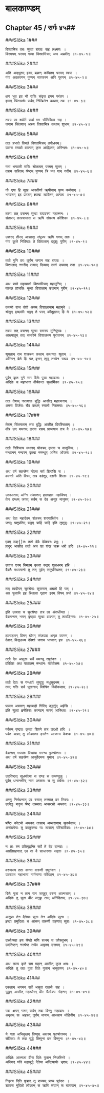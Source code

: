 बालकाण्डम्
===============================


## Chapter 45  / सर्गः ४५##


###Slōka 1###


    विश्वामित्र वचः श्रुत्वा राघवः सह लक्ष्मणः ।
    विस्मयम् परमम् गत्वा विश्वामित्रम् अथ अब्रवीत् ॥१-४५-१॥


###Slōka 2###


    अति अद्भुतम् इदम् ब्रह्मन् कथितम् परमम् त्वया ।
    गंगा अवतरणम् पुण्यम् सागरस्य अपि पूरणम् ॥१-४५-२॥


###Slōka 3###


    क्षण भूत इव नौ रात्रिः संवृत्त इयम् परंतप ।
    इमाम् चिंतयतोः सर्वम् निखिलेन कथाम् तव ॥१-४५-३॥


###Slōka 4###


    तस्य सा शर्वरी सर्वा मम सौमित्रिणा सह ।
    जगाम चिंतयान् अस्य विश्वामित्र कथाम् शुभाम् ॥१-४५-४॥


###Slōka 5###


    ततः प्रभाते विमले विश्वामित्रम् तपोधनम्।
    उवाच राघवो वाक्यम् कृत आह्निकम् अरिन्दमः ॥१-४५-५॥


###Slōka 6###


    गता भगवती रात्रिः श्रोतव्यम् परमम् श्रुतम् ।
    तराम सरितम् श्रेष्टम् पुण्यम् त्रि पथ गाम् नदीम् ॥१-४५-६॥


###Slōka 7###


    नौः एषा हि सुख आस्तीर्णा ऋषीणाम् पुण्य कर्मणाम् ।
    भगवंतम् इह प्राप्तम् ज्ञात्वा त्वरितम् आगता ॥१-४५-७॥


###Slōka 8###


    तस्य तत् वचनम् श्रुत्वा राघवस्य महात्मनः ।
    संतारम् कारयामास स ऋषि संघस्य कौशिकः ॥१-४५-८॥


###Slōka 9###


    उत्तरम् तीरम् आसाद्य संपूज्य ऋषि गणम् ततः ।
    गंगा कूले निविष्टाः ते विशालाम् ददृशुः पुरीम् ॥१-४५-९॥


###Slōka 10###


    ततो मुनि वरः तूर्णम् जगाम सह राघवः ।
    विशालाम् नगरीम् रम्याम् दिव्याम् स्वर्ग उपमाम् तदा ॥१-४५-१०॥


###Slōka 11###


    अथ रामो महाप्राज्ञो विश्वामित्रम् महामुनिम् ।
    पप्रच्छ प्रांजलिः भूत्वा विशालाम् उत्तमाम् पुरीम् ॥१-४५-११॥


###Slōka 12###


    कतमो राज वंशो अयम् विशालायाम् महामुने ।
    श्रोतुम् इच्छामि भद्रम् ते परम् कौतूहलम् हि मे ॥१-४५-१२॥


###Slōka 13###


    तस्य तत् वचनम् श्रुत्वा रामस्य मुनिपुंगवः ।
    आख्यातुम् तत् समारेभे विशालस्य पुरातनम् ॥१-४५-१३॥


###Slōka 14###


    श्रूयताम् राम शक्रस्य कथाम् कथयतः श्रुताम् ।
    अस्मिन् देशे हि यत् वृत्तम् शृणु तत्त्वेन राघव ॥१-४५-१४॥


###Slōka 15###


    पूर्वम् कृत युगे राम दितेः पुत्रा महाबलाः ।
    अदितेः च महाभागा वीर्यवन्तः सुधार्मिकाः ॥१-४५-१५॥


###Slōka 16###


    ततः तेषाम् नरव्याघ्रः बुद्धिः आसीत् महात्मनाम् ।
    अमरा विर्जराः चैव कथम् स्यामो निरामयाः ॥१-४५-१६॥


###Slōka 17###


    तेषाम् चिंतयताम् तत्र बुद्धिः आसीत् विपश्चिताम् ।
    क्षीर उद मथनम् कृत्वा रसम् प्राप्स्याम तत्र वै ॥१-४५-१७॥


###Slōka 18###


    ततो निश्चित्य मथनम् योक्त्रम् कृत्वा च वासुकिम् ।
    मन्थानम् मन्दरम् कृत्वा ममन्थुर् अमित ओजसः ॥१-४५-१८॥


###Slōka 19###


    अथ वर्ष सहस्रेण योक्त्र सर्प शिरांसि च ।
    वमन्तो अति विषम् तत्र ददंशुर् दशनैः शिलाः ॥१-४५-१९॥


###Slōka 20###


    उत्पपाताम् अग्नि संकाशम् हालाहल महाविषम् ।
    तेन दग्धम् जगत् सर्वम् स देव असुर मानुषम् ॥१-४५-२०॥


###Slōka 21###


    अथ देवा महादेवम् शंकरम् शरणार्थ्तिनः ।
    जग्मुः पशुपतिम् रुद्रम् त्राहि त्राहि इति तुष्टुवुः ॥१-४५-२१॥


###Slōka 22###


    एवम् उक्{]तः ततो देवैः देवेश्वरः प्रभुः ।
    प्रादुर् आसीत् ततो अत्र एव शंख चक्र धरो हरिः ॥१-४५-२२॥


###Slōka 23###


    उवाच एनम् स्मितम् कृत्वा रुद्रम् शूलधरम् हरिः ।
    दैवतैः मध्यमानो तु तत् पूर्वम् समुपस्थितम् ॥१-४५-२३॥


###Slōka 24###


    तत् त्वदीयम् सुरश्रेष्ठः सुराणाम् अग्रतो हि यत् ।
    अग्र पूजामि इह स्थित्वा गृहाण इदम् विषम् प्रभो ॥१-४५-२४॥


###Slōka 25###


    इति उक्त्वा च सुरश्रेष्ठः तत्र एव अंतर्धीयत ।
    देवतानाम् भयम् दृष्ट्वा श्रुत्वा वाक्यम् तु शारङ्गिणः ॥१-४५-२५॥


###Slōka 26###


    हालाहलम् विषम् घोरम् संजग्राह अमृत उपमम् ।
    देवान् विसृउज्य देवेशो जगाम भगवान् हरः ॥१-४५-२६॥


###Slōka 27###


    ततो देव असुराः सर्वे ममन्थू रघुनंदन ।
    प्रविवेश अथ पातालम् मन्थानः पर्वतोत्तमः ॥१-४५-२७॥


###Slōka 28###


    ततो देवाः स गन्धर्वाः तुष्टुवुः मधुसूदनम् ।
    त्वम् गतिः सर्व भूतानाम् विशेषेण दिवौकसाम् ॥१-४५-२८॥


###Slōka 29###


    पालय अस्मान् महाबाहो गिरिम् उद्धर्तुम् अर्हसि ।
    इति श्रुत्वा हृषीकेशः कामठम् रूपम् आस्थितः ॥१-४५-२९॥


###Slōka 30###


    पर्वतम् पृष्टतः कृत्वा शिश्ये तत्र उदधौ हरिः ।
    पर्वत अग्रम् तु लोकात्मा हस्तेन आक्रम्य केशवः ॥१-४५-३०॥


###Slōka 31###


    देवानाम् मध्यतः स्थित्वा ममन्थ पुरुषोत्तमः ।
    अथ वर्ष सहस्रेण आयुर्वेदमयः पुमान् ॥१-४५-३१॥


###Slōka 32###


    उदतिष्ठत् सुधर्मात्मा स दण्ड स कमण्दुलुः ।
    पूर्वम् धन्वन्तरिर् नाम अप्सराः च सु वर्चसः ॥१-४५-३२॥


###Slōka 33###


    अप्सु निर्मथनात् एव रसात् तस्मात् वर स्त्रियः ।
    उत्पेतुः मनुज श्रेष्ठ तस्मात् अप्सरसो अभवन् ॥१-४५-३३॥


###Slōka 34###


    षष्टिः कोट्यो अभवन् तासाम् अप्सराणाम् सुवर्चसाम् ।
    असंख्येयाः तु काकुत्स्थ याः तासाम् परिचारिकाः ॥१-४५-३४॥


###Slōka 35###


    न ताः स्म प्रतिगृह्णन्ति सर्वे ते देव दानवाः ।
    अप्रतिग्रहणात् एव ता वै साधारणाः स्मृताः ॥१-४५-३५॥


###Slōka 36###


    वरुणस्य ततः कन्या वारुणी रघुनंदन ।
    उत्पपात महाभागा मार्गमाणा परिग्रहम् ॥१-४५-३६॥


###Slōka 37###


    दितेः पुत्रा न ताम् राम जगृहुर् वरुण आत्मजाम् ।
    अदितेः तु सुता वीर जगृहुः ताम् अनिंदिताम् ॥१-४५-३७॥


###Slōka 38###


    असुराः तेन दैतेयाः सुराः तेन अदितेः सुताः ।
    हृष्टाः प्रमुदिताः च आसन् वारुणी ग्रहणात् सुराः ॥१-४५-३८॥


###Slōka 39###


    उच्चैःश्रवा हय श्रेष्ठो मणि रत्नम् च कौस्तुभम् ।
    उदतिष्ठन् नरश्रेष्ठ तथैव अमृतम् उत्तमम् ॥१-४५-३९॥


###Slōka 40###


    अथ तस्य कृते राम महान् आसीत् कुल क्षयः ।
    अदितेः तु ततः पुत्रा दितेः पुत्रान् असूदयन् ॥१-४५-४०॥


###Slōka 41###


    एकताम् अगमन् सर्वे असुरा राक्षसैः सह ।
    युद्धम् आसीत् महाघोरम् वीर त्रैलोक्य मोहनम् ॥१-४५-४१॥


###Slōka 42###


    यदा क्षयम् गतम् सर्वम् तदा विष्णुः महाबलः ।
    अमृतम् सः अहरत् तूर्णम् मायाम् आस्थाय मोहिनीम् ॥१-४५-४२॥


###Slōka 43###


    ये गता अभिमुखम् विष्णुम् अक्षरम् पुरुषोत्तमम् ।
    संपिष्टाः ते तदा युद्धे बिष्णुना प्रभ विष्णुना ॥१-४५-४३॥


###Slōka 44###


    अदितेः आत्मजा वीरा दितेः पुत्रान् निजघ्निरे ।
    अस्मिन् घोरे महायुद्धे दैतेया अदित्यायोः भृशम् ॥१-४५-४४॥


###Slōka 45###


    निहत्य दिति पुत्रान् तु राज्यम् प्राप्य पुरंदरः ।
    शशास मुदितो लोकान् स ऋषि संघान् स चारणान् ॥१-४५-४५॥


